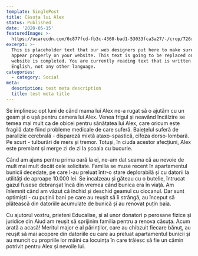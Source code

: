 ```yaml
---
template: SinglePost
title: Căsuța lui Alex
status: Published
date: '2020-05-15'
featuredImage: >-
  https://ucarecdn.com/6c877fcd-fb3c-4360-bad1-53033fca3a27/-/crop/726x848/82,112/-/preview/
excerpt: >-
  This is placeholder text that our web designers put here to make sure words
  appear properly on your website. This text is going to be replaced once the
  website is completed. You are currently reading text that is written in
  English, not any other language.
categories:
  - category: Social
meta:
  description: test meta description
  title: test meta title
---
```

Se împlinesc opt luni de când mama lui Alex ne-a rugat să o ajutăm cu un geam și o ușă pentru camera lui Alex. Venea frigul și neavând încălzire se temea mai mult ca de obicei pentru sănătatea lui Alex, care oricum este fragilă date fiind probleme medicale de care suferă. Baiețelul suferă de paralizie cerebrală - dispareză mixtă ataxo-spastică, cifoza dorso-lombară. Pe scurt - tulburări de mers și tremor. Totuși, în ciuda acestor afecțiuni, Alex este premiant și merge zi de zi la școala cu bucurie.

Când am ajuns pentru prima oară la ei, ne-am dat seama că au nevoie de mult mai mult decât cele solicitate. Familia se muse recent în apartamentul bunicii decedate, pe care l-au preluat într-o stare deplorabilă și cu datorii la utilități de aproape 10.000 lei. Se incalzeau și găteau cu o butelie, întrucat gazul fusese debranșat încă din vremea când bunica era în viață. Am înlemnit când am văzut că închid și deschid geamul cu ciocanul. Dar sunt optimiști - cu puținii bani pe care au reușit să îi strângă, au început să plătească din datoriile acumulate de bunică și au renovat puțin baia. 

 Cu ajutorul vostru, prieteni Educalise, și al unor donatori p perosane fizice și juridice din Aiud am reușit să sprijinim familia pentru a renova căsuța. Acum arată a acasă! Meritul major e al părinților, care au chibzuit fiecare bănuț, au reușit să mai acopere din datoriile cu care au preluat apartamentul bunicii și au muncit cu propriile lor mâini ca locuința în care trăiesc să fie un cămin potrivit pentru Alex și nevoile lui.
